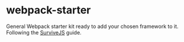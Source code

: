 # webpack-starter
General Webpack starter kit ready to add your chosen framework to it.  Following the [SurviveJS](https://survivejs.com/webpack/developing/getting-started/) guide.